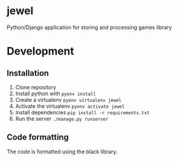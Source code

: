 # jewel
Python/Django application for storing and processing games library

# Development

## Installation

1. Clone repository
2. Install python with `pyenv install`
3. Create a virtualenv `pyenv virtualenv jewel`
4. Activate the virtualenv `pyenv activate jewel`
5. Install dependencies `pip install -r requirements.txt`
6. Run the server `./manage.py runserver`

## Code formatting

The code is formatted using the black library.

